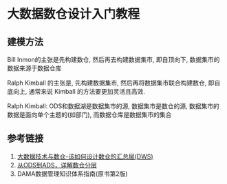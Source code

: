 # 大数据数仓设计入门教程

## 建模方法

Bill Inmon的主张是先构建数仓, 然后再去构建数据集市, 即自顶向下, 数据集市的数据来源于数据仓库

Ralph Kimball 的主张是, 先构建数据集市, 然后再将数据集市联合构建数仓, 即自底向上, 通常来说 Kimball 的方法要更加灵活且高效.

Ralph Kimball: ODS和数据湖是数据集市的源, 数据集市是数仓的源, 数据集市的数据是面向单个主题的(如部门), 而数据仓库是数据集市的集合


## 参考链接
1. [大数据技术与数仓-该如何设计数仓的汇总层(DWS)](https://mp.weixin.qq.com/s?__biz=MzU2ODQ3NjYyMA==&mid=2247486511&idx=1&sn=5a959ce84ea93d41e51efc7b61e855f3)
2. [从ODS到ADS，详解数仓分层](https://mp.weixin.qq.com/s/S--_uIFa1grnPolu_INvaw)
3. DAMA数据管理知识体系指南(原书第2版)